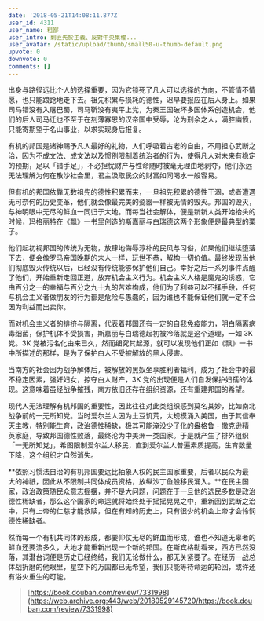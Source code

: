 ```yaml
---
date: '2018-05-21T14:08:11.877Z'
user_id: 4311
user_name: 粗鄙
user_intro: 剿匪先於主義、反對中央集權...
user_avatar: /static/upload/thumb/small50-u-thumb-default.png
upvote: 0
downvote: 0
comments: []
---
```


出身与路径远比个人的选择重要，因为它锁死了凡人可以选择的方向，不管情不情愿，也只能踉跄地走下去。祖先积累与损耗的德性，迟早要报应在后人身上。如果司马错没有入屠巴蜀，司马靳没有夷平上党，为秦王国破坏多国体系创造机会，他们的后人司马迁也不至于在刻薄寡恩的汉帝国中受辱，沦为刑余之人，满腔幽愤，只能寄期望于名山事业，以求实现身后报复。

有机的邦国是诸神赐予凡人最好的礼物，人们呼吸着古老的自由，不用担心武断之治，因为不成文法、成文法以及惯例限制着统治者的行为，使得凡人对未来有稳定的预期，足以「错手足」，不必担忧财产与性命随时被毫无理由地剥夺，他们永远无法理解为何在散沙社会里，君主汲取民众的财富如同喝水一般容易。

但有机的邦国依靠无数祖先的德性积累而来，一旦祖先积累的德性干涸，或者遭遇无可奈何的历史变革，他们就会像最完美的瓷器一样被无情的毁灭。邦国的毁灭，与神明眼中无尽的鲜血一同归于大地。而每当社会解体，便是新新人类开始抬头的时候，玛格丽特在《飘》一书里创造的斯嘉丽与白瑞德这两个形象便是最典型的栗子。

他们起初视邦国的传统为无物，放肆地侮辱淳朴的民风与习俗，如果他们继续堕落下去，便会像罗马帝国晚期的末人一样，玩世不恭，解构一切价值。最终发现当他们彻底毁灭传统以后，已经没有传统能够保护他们自己。幸好之后一系列事件点醒了他们，开始重新走回正道，放弃机会主义行为。机会主义人格是魔鬼的诱惑，它由百分之一的幸福与百分之九十九的苦难构成，他们为了利益可以不择手段，任何与机会主义者做朋友的行为都是危险与愚蠢的，因为谁也不能保证他们就一定不会因为利益而出卖你。

而对机会主义者的排挤与隔离，代表着邦国还有一定的自我免疫能力，明白隔离病毒细菌，保护机体不受损害，斯嘉丽与白瑞德起初被冷落就是这个道理，一如 3K 党。3K 党被污名化由来已久，然而细究其起源，就可以发现他们正如《飘》一书中所描述的那样，是为了保护白人不受被解放的黑人侵害。

当南方的社会因为战争解体后，被解放的黑奴坐享胜利者福利，成为了社会中的最不稳定因素，强奸妇女，掠夺白人财产，3K 党的出现便是人们自发保护妇孺的体现。这意味着虽经战争摧残，南方依旧还存在组织资源，还有重建邦国的希望。

现代人无法理解有机邦国的重要性，因此往往对此类组织感到莫名其妙，比如南北战争前的一无所知党。当时爱尔兰人因为土豆饥荒，大规模涌入美国，由于其信奉天主教，特别能生育，政治德性稀缺，极其可能淹没少子化的盎格鲁 - 撒克逊精英家庭，导致邦国德性败落，最终沦为中美洲一类国家。于是就产生了排外组织「一无所知党」，希图限制爱尔兰人移民，直到爱尔兰人普遍素质提高，生育数量下降，这个组织才自然消失。

**依照习惯法自治的有机邦国要远比抽象人权的民主国家重要，后者以民众为最大的神祇，因此从不限制共同体成员资格，放纵沙丁鱼般移民涌入。**在民主国家，政治政策随民众意志摇摆，并不是大问题，问题在于一旦他的选民多数是政治德性稀缺者，那么这个国家的命运就将始终处于摇摇晃晃之中，重新回到武断之治中，只有上帝的仁慈才能救赎，但在有知的历史上，只有很少的机会上帝才会怜悯德性稀缺者。

然而每一个有机共同体的形成，都要仰仗无尽的鲜血而形成，谁也不知道无辜者的鲜血还要流多久，大地才能重新出现一个新的邦国。在斯宾格勒看来，西方已然没落，其潜台词便是历史已经终结，我们无论做什么，都无关紧要了。在经历一战总体战折磨的他眼里，星空下的万国都已无希望，我们只能等待命运的轮回，或许还有浴火重生的可能。

> [https://book.douban.com/review/7331998](https://web.archive.org:443/web/20180529145720/https://book.douban.com/review/7331998)
